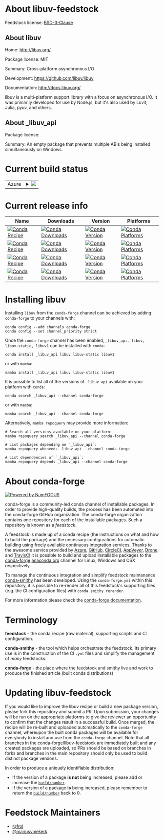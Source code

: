 About libuv-feedstock
=====================

Feedstock license: [BSD-3-Clause](https://github.com/conda-forge/libuv-feedstock/blob/main/LICENSE.txt)


About libuv
-----------

Home: http://libuv.org/

Package license: MIT

Summary: Cross-platform asynchronous I/O

Development: https://github.com/libuv/libuv

Documentation: http://docs.libuv.org/

libuv is a multi-platform support library with a focus on asynchronous I/O.
It was primarily developed for use by Node.js, but it's also used by Luvit,
Julia, pyuv, and others.


About _libuv_api
----------------



Package license: 

Summary: An empty package that prevents multiple ABIs being installed simultaneously on Windows.


Current build status
====================


<table>
    
  <tr>
    <td>Azure</td>
    <td>
      <details>
        <summary>
          <a href="https://dev.azure.com/conda-forge/feedstock-builds/_build/latest?definitionId=579&branchName=main">
            <img src="https://dev.azure.com/conda-forge/feedstock-builds/_apis/build/status/libuv-feedstock?branchName=main">
          </a>
        </summary>
        <table>
          <thead><tr><th>Variant</th><th>Status</th></tr></thead>
          <tbody><tr>
              <td>linux_64</td>
              <td>
                <a href="https://dev.azure.com/conda-forge/feedstock-builds/_build/latest?definitionId=579&branchName=main">
                  <img src="https://dev.azure.com/conda-forge/feedstock-builds/_apis/build/status/libuv-feedstock?branchName=main&jobName=linux&configuration=linux%20linux_64_" alt="variant">
                </a>
              </td>
            </tr><tr>
              <td>linux_aarch64</td>
              <td>
                <a href="https://dev.azure.com/conda-forge/feedstock-builds/_build/latest?definitionId=579&branchName=main">
                  <img src="https://dev.azure.com/conda-forge/feedstock-builds/_apis/build/status/libuv-feedstock?branchName=main&jobName=linux&configuration=linux%20linux_aarch64_" alt="variant">
                </a>
              </td>
            </tr><tr>
              <td>linux_ppc64le</td>
              <td>
                <a href="https://dev.azure.com/conda-forge/feedstock-builds/_build/latest?definitionId=579&branchName=main">
                  <img src="https://dev.azure.com/conda-forge/feedstock-builds/_apis/build/status/libuv-feedstock?branchName=main&jobName=linux&configuration=linux%20linux_ppc64le_" alt="variant">
                </a>
              </td>
            </tr><tr>
              <td>osx_64</td>
              <td>
                <a href="https://dev.azure.com/conda-forge/feedstock-builds/_build/latest?definitionId=579&branchName=main">
                  <img src="https://dev.azure.com/conda-forge/feedstock-builds/_apis/build/status/libuv-feedstock?branchName=main&jobName=osx&configuration=osx%20osx_64_" alt="variant">
                </a>
              </td>
            </tr><tr>
              <td>osx_arm64</td>
              <td>
                <a href="https://dev.azure.com/conda-forge/feedstock-builds/_build/latest?definitionId=579&branchName=main">
                  <img src="https://dev.azure.com/conda-forge/feedstock-builds/_apis/build/status/libuv-feedstock?branchName=main&jobName=osx&configuration=osx%20osx_arm64_" alt="variant">
                </a>
              </td>
            </tr><tr>
              <td>win_64</td>
              <td>
                <a href="https://dev.azure.com/conda-forge/feedstock-builds/_build/latest?definitionId=579&branchName=main">
                  <img src="https://dev.azure.com/conda-forge/feedstock-builds/_apis/build/status/libuv-feedstock?branchName=main&jobName=win&configuration=win%20win_64_" alt="variant">
                </a>
              </td>
            </tr>
          </tbody>
        </table>
      </details>
    </td>
  </tr>
</table>

Current release info
====================

| Name | Downloads | Version | Platforms |
| --- | --- | --- | --- |
| [![Conda Recipe](https://img.shields.io/badge/recipe-_libuv_api-green.svg)](https://anaconda.org/conda-forge/_libuv_api) | [![Conda Downloads](https://img.shields.io/conda/dn/conda-forge/_libuv_api.svg)](https://anaconda.org/conda-forge/_libuv_api) | [![Conda Version](https://img.shields.io/conda/vn/conda-forge/_libuv_api.svg)](https://anaconda.org/conda-forge/_libuv_api) | [![Conda Platforms](https://img.shields.io/conda/pn/conda-forge/_libuv_api.svg)](https://anaconda.org/conda-forge/_libuv_api) |
| [![Conda Recipe](https://img.shields.io/badge/recipe-libuv-green.svg)](https://anaconda.org/conda-forge/libuv) | [![Conda Downloads](https://img.shields.io/conda/dn/conda-forge/libuv.svg)](https://anaconda.org/conda-forge/libuv) | [![Conda Version](https://img.shields.io/conda/vn/conda-forge/libuv.svg)](https://anaconda.org/conda-forge/libuv) | [![Conda Platforms](https://img.shields.io/conda/pn/conda-forge/libuv.svg)](https://anaconda.org/conda-forge/libuv) |
| [![Conda Recipe](https://img.shields.io/badge/recipe-libuv--static-green.svg)](https://anaconda.org/conda-forge/libuv-static) | [![Conda Downloads](https://img.shields.io/conda/dn/conda-forge/libuv-static.svg)](https://anaconda.org/conda-forge/libuv-static) | [![Conda Version](https://img.shields.io/conda/vn/conda-forge/libuv-static.svg)](https://anaconda.org/conda-forge/libuv-static) | [![Conda Platforms](https://img.shields.io/conda/pn/conda-forge/libuv-static.svg)](https://anaconda.org/conda-forge/libuv-static) |
| [![Conda Recipe](https://img.shields.io/badge/recipe-libuv1-green.svg)](https://anaconda.org/conda-forge/libuv1) | [![Conda Downloads](https://img.shields.io/conda/dn/conda-forge/libuv1.svg)](https://anaconda.org/conda-forge/libuv1) | [![Conda Version](https://img.shields.io/conda/vn/conda-forge/libuv1.svg)](https://anaconda.org/conda-forge/libuv1) | [![Conda Platforms](https://img.shields.io/conda/pn/conda-forge/libuv1.svg)](https://anaconda.org/conda-forge/libuv1) |

Installing libuv
================

Installing `libuv` from the `conda-forge` channel can be achieved by adding `conda-forge` to your channels with:

```
conda config --add channels conda-forge
conda config --set channel_priority strict
```

Once the `conda-forge` channel has been enabled, `_libuv_api, libuv, libuv-static, libuv1` can be installed with `conda`:

```
conda install _libuv_api libuv libuv-static libuv1
```

or with `mamba`:

```
mamba install _libuv_api libuv libuv-static libuv1
```

It is possible to list all of the versions of `_libuv_api` available on your platform with `conda`:

```
conda search _libuv_api --channel conda-forge
```

or with `mamba`:

```
mamba search _libuv_api --channel conda-forge
```

Alternatively, `mamba repoquery` may provide more information:

```
# Search all versions available on your platform:
mamba repoquery search _libuv_api --channel conda-forge

# List packages depending on `_libuv_api`:
mamba repoquery whoneeds _libuv_api --channel conda-forge

# List dependencies of `_libuv_api`:
mamba repoquery depends _libuv_api --channel conda-forge
```


About conda-forge
=================

[![Powered by
NumFOCUS](https://img.shields.io/badge/powered%20by-NumFOCUS-orange.svg?style=flat&colorA=E1523D&colorB=007D8A)](https://numfocus.org)

conda-forge is a community-led conda channel of installable packages.
In order to provide high-quality builds, the process has been automated into the
conda-forge GitHub organization. The conda-forge organization contains one repository
for each of the installable packages. Such a repository is known as a *feedstock*.

A feedstock is made up of a conda recipe (the instructions on what and how to build
the package) and the necessary configurations for automatic building using freely
available continuous integration services. Thanks to the awesome service provided by
[Azure](https://azure.microsoft.com/en-us/services/devops/), [GitHub](https://github.com/),
[CircleCI](https://circleci.com/), [AppVeyor](https://www.appveyor.com/),
[Drone](https://cloud.drone.io/welcome), and [TravisCI](https://travis-ci.com/)
it is possible to build and upload installable packages to the
[conda-forge](https://anaconda.org/conda-forge) [anaconda.org](https://anaconda.org/)
channel for Linux, Windows and OSX respectively.

To manage the continuous integration and simplify feedstock maintenance
[conda-smithy](https://github.com/conda-forge/conda-smithy) has been developed.
Using the ``conda-forge.yml`` within this repository, it is possible to re-render all of
this feedstock's supporting files (e.g. the CI configuration files) with ``conda smithy rerender``.

For more information please check the [conda-forge documentation](https://conda-forge.org/docs/).

Terminology
===========

**feedstock** - the conda recipe (raw material), supporting scripts and CI configuration.

**conda-smithy** - the tool which helps orchestrate the feedstock.
                   Its primary use is in the construction of the CI ``.yml`` files
                   and simplify the management of *many* feedstocks.

**conda-forge** - the place where the feedstock and smithy live and work to
                  produce the finished article (built conda distributions)


Updating libuv-feedstock
========================

If you would like to improve the libuv recipe or build a new
package version, please fork this repository and submit a PR. Upon submission,
your changes will be run on the appropriate platforms to give the reviewer an
opportunity to confirm that the changes result in a successful build. Once
merged, the recipe will be re-built and uploaded automatically to the
`conda-forge` channel, whereupon the built conda packages will be available for
everybody to install and use from the `conda-forge` channel.
Note that all branches in the conda-forge/libuv-feedstock are
immediately built and any created packages are uploaded, so PRs should be based
on branches in forks and branches in the main repository should only be used to
build distinct package versions.

In order to produce a uniquely identifiable distribution:
 * If the version of a package **is not** being increased, please add or increase
   the [``build/number``](https://docs.conda.io/projects/conda-build/en/latest/resources/define-metadata.html#build-number-and-string).
 * If the version of a package **is** being increased, please remember to return
   the [``build/number``](https://docs.conda.io/projects/conda-build/en/latest/resources/define-metadata.html#build-number-and-string)
   back to 0.

Feedstock Maintainers
=====================

* [@frol](https://github.com/frol/)
* [@mariusvniekerk](https://github.com/mariusvniekerk/)

